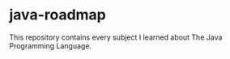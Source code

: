 # java-roadmap
This repository contains every subject I learned about The Java Programming Language.
